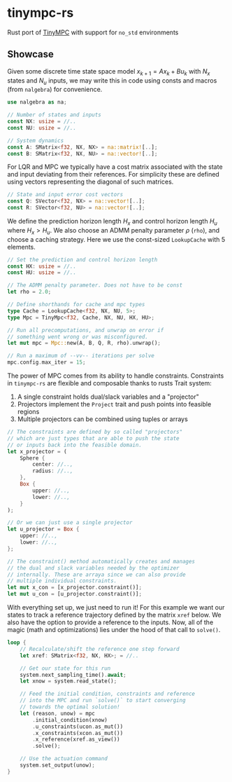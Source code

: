 # tinympc-rs
Rust port of [TinyMPC](https://github.com/TinyMPC/TinyMPC) with support for `no_std` environments

## Showcase

Given some discrete time state space model $x_{k+1} = A x_k + B u_k$ with $N_x$ states and $N_u$ inputs, we may write this in code using consts and macros (from `nalgebra`) for convenience.

```rust
use nalgebra as na;

// Number of states and inputs
const NX: usize = //..
const NU: usize = //..

// System dynamics
const A: SMatrix<f32, NX, NX> = na::matrix![..];
const B: SMatrix<f32, NX, NU> = na::vector![..];
```

For LQR and MPC we typically have a cost matrix associated with the state and input deviating from their references. For simplicity these are defined using vectors representing the diagonal of such matrices. 


```rust
// State and input error cost vectors
const Q: SVector<f32, NX> = na::vector![..];
const R: SVector<f32, NU> = na::vector![..];
```

We define the prediction horizon length $H_x$ and control horizon length $H_u$ where $H_x > H_u$. We also choose an ADMM penalty parameter $\rho$ (`rho`), and choose a caching strategy. Here we use the const-sized `LookupCache` with 5 elements.

```rust
// Set the prediction and control horizon length
const HX: usize = //..
const HU: usize = //..

// The ADMM penalty parameter. Does not have to be const
let rho = 2.0;

// Define shorthands for cache and mpc types
type Cache = LookupCache<f32, NX, NU, 5>;
type Mpc = TinyMpc<f32, Cache, NX, NU, HX, HU>;

// Run all precomputations, and unwrap on error if
// something went wrong or was misconfigured.
let mut mpc = Mpc::new(A, B, Q, R, rho).unwrap();

// Run a maximum of --vv-- iterations per solve
mpc.config.max_iter = 15;
```

The power of MPC comes from its ability to handle constraints. Constraints in `tinympc-rs` are flexible and composable thanks to rusts Trait system:
1. A single constraint holds dual/slack variables and a "projector"
2. Projectors implement the `Project` trait and push points into feasible regions
3. Multiple projectors can be combined using tuples or arrays

```rust
// The constraints are defined by so called "projectors"
// which are just types that are able to push the state
// or inputs back into the feasible domain.
let x_projector = (
    Sphere {
        center: //..,
        radius: //..,
    }, 
    Box {
        upper: //..,
        lower: //..,
    }
);

// Or we can just use a single projector
let u_projector = Box {
    upper: //..,
    lower: //..,
};

// The constraint() method automatically creates and manages
// the dual and slack variables needed by the optimizer
// internally. These are arraya since we can also provide
// multiple individual constraints.
let mut x_con = [x_projector.constraint()];
let mut u_con = [u_projector.constraint()];
```

With everything set up, we just need to run it! For this example we want our states to track a reference trajectory defined by the matrix `xref` below. We also have the option to provide a reference to the inputs. Now, all of the magic (math and optimizations) lies under the hood of that call to `solve()`.

```rust
loop {
    // Recalculate/shift the reference one step forward
    let xref: SMatrix<f32, NX, HX>; = //..

    // Get our state for this run
    system.next_sampling_time().await;
    let xnow = system.read_state();

    // Feed the initial condition, constraints and reference
    // into the MPC and run `solve()` to start converging
    // towards the optimal solution!
    let (reason, unow) = mpc
        .initial_condition(xnow)
        .u_constraints(ucon.as_mut())
        .x_constraints(xcon.as_mut())
        .x_reference(xref.as_view())
        .solve();

    // Use the actuation command
    system.set_output(unow);
}
```